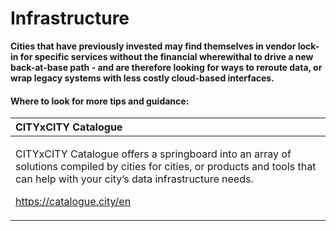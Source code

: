 # Infrastructure

**Cities that have previously invested may find themselves in vendor lock-in for specific services without the financial wherewithal to drive a new back-at-base path - and are therefore looking for ways to reroute data, or wrap legacy systems with less costly cloud-based interfaces.**

#### Where to look for more tips and guidance:

<table>
  <thead>
    <tr>
      <th style="text-align:left">CITYxCITY Catalogue</th>
    </tr>
  </thead>
  <tbody>
    <tr>
      <td style="text-align:left">
        <p>CITYxCITY Catalogue offers a springboard into an array of solutions compiled
          by cities for cities, or products and tools that can help with your city&#x2019;s
          data infrastructure needs.</p>
        <p><a href="https://catalogue.city/en">https://catalogue.city/en</a>
        </p>
      </td>
    </tr>
  </tbody>
</table>

